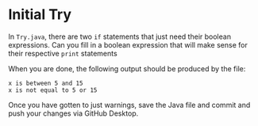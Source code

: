 # Initial Try

In `Try.java`, there are two `if` statements that just need their boolean expressions. Can you fill in a boolean expression that will make sense for their respective `print` statements

When you are done, the following output should be produced by the file:

```
x is between 5 and 15
x is not equal to 5 or 15
```

Once you have gotten to just warnings, save the Java file and commit and push your changes via GitHub Desktop.
